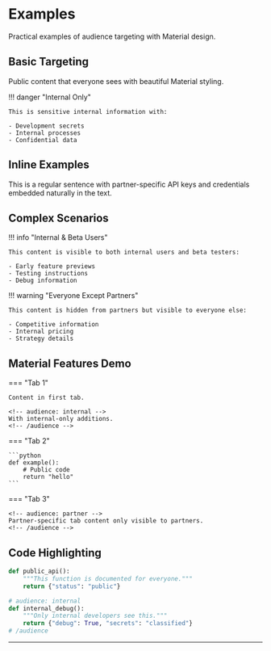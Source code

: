 
# Examples

Practical examples of audience targeting with Material design.

## Basic Targeting

Public content that everyone sees with beautiful Material styling.

<!-- audience: internal -->

!!! danger "Internal Only"
    
    This is sensitive internal information with:
    
    - Development secrets
    - Internal processes
    - Confidential data

<!-- /audience -->

## Inline Examples

This is a regular sentence with <!-- audience: partner -->partner-specific API keys and credentials<!-- /audience --> embedded naturally in the text.

## Complex Scenarios

<!-- audience: internal, beta -->

!!! info "Internal & Beta Users"
    
    This content is visible to both internal users and beta testers:
    
    - Early feature previews
    - Testing instructions
    - Debug information

<!-- /audience -->

<!-- audience: !partner -->

!!! warning "Everyone Except Partners"
    
    This content is hidden from partners but visible to everyone else:
    
    - Competitive information
    - Internal pricing
    - Strategy details

<!-- /audience -->

## Material Features Demo

=== "Tab 1"

    Content in first tab.
    
    <!-- audience: internal -->
    With internal-only additions.
    <!-- /audience -->

=== "Tab 2"

    ```python
    def example():
        # Public code
        return "hello"
    ```

=== "Tab 3"

    <!-- audience: partner -->
    Partner-specific tab content only visible to partners.
    <!-- /audience -->

## Code Highlighting

```python title="audience_example.py"
def public_api():
    """This function is documented for everyone."""
    return {"status": "public"}

# audience: internal
def internal_debug():
    """Only internal developers see this.""" 
    return {"debug": True, "secrets": "classified"}
# /audience
```

---

